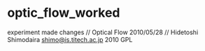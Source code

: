 # optic_flow_worked
experiment
made changes
// Optical Flow 2010/05/28
// Hidetoshi Shimodaira shimo@is.titech.ac.jp 2010 GPL
